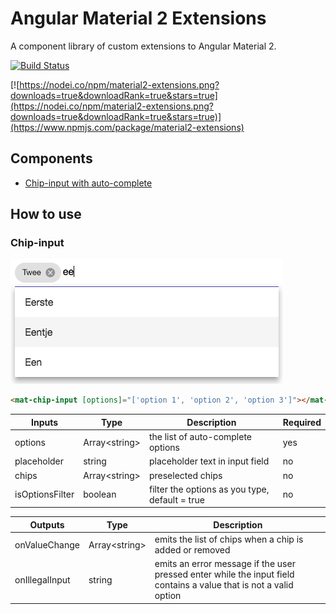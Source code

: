 # Angular Material 2 Extensions

A component library of custom extensions to Angular Material 2.

[![Build Status](https://api.travis-ci.org/sandervalstar/material2-extensions.png?branch=master)](https://travis-ci.org/sandervalstar/material2-extensions)

[![https://nodei.co/npm/material2-extensions.png?downloads=true&downloadRank=true&stars=true](https://nodei.co/npm/material2-extensions.png?downloads=true&downloadRank=true&stars=true)](https://www.npmjs.com/package/material2-extensions)

## Components
* [Chip-input with auto-complete](#chip-input)

## How to use
### Chip-input
![](https://raw.githubusercontent.com/sandervalstar/material2-extensions/master/images/chip-input.png "Chip Input")
```html
<mat-chip-input [options]="['option 1', 'option 2', 'option 3']"></mat-chip-input>
```

| Inputs          | Type           | Description                                    | Required |
|-----------------|----------------|------------------------------------------------|----------|
| options         | Array\<string> | the list of auto-complete options              | yes      |
| placeholder     | string         | placeholder text in input field                | no       |
| chips           | Array\<string> | preselected chips                              | no       |
| isOptionsFilter | boolean        | filter the options as you type, default = true | no       |

| Outputs        | Type           | Description                                                                                                        |
|----------------|----------------|--------------------------------------------------------------------------------------------------------------------|
| onValueChange  | Array\<string> | emits the list of chips when a chip is added or removed                                                            |
| onIllegalInput | string         | emits an error message if the user pressed enter while the input field contains a value that is not a valid option |

